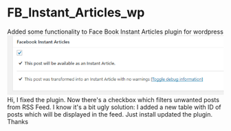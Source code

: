 # FB_Instant_Articles_wp
Added some functionality to Face Book Instant Articles plugin for wordpress
<img src="example.png" />
Hi, I fixed the plugin. Now there's a checkbox which filters unwanted posts from RSS Feed.
I know it's a bit ugly solution: I added a new table with ID of posts which will be displayed in the feed.
Just install updated the plugin. 
Thanks
